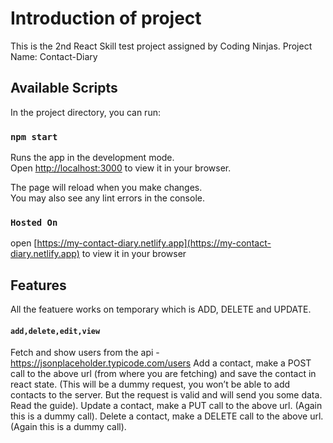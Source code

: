 # Introduction of project
This is the 2nd React Skill test project assigned by Coding Ninjas.
Project Name: Contact-Diary

## Available Scripts

In the project directory, you can run:

### `npm start`

Runs the app in the development mode.\
Open [http://localhost:3000](http://localhost:3000) to view it in your browser.

The page will reload when you make changes.\
You may also see any lint errors in the console.

### `Hosted On`
open [https://my-contact-diary.netlify.app](https://my-contact-diary.netlify.app) to view it in your browser

## Features

All the featuere works on temporary which is ADD, DELETE and UPDATE.


#### `add,delete,edit,view`
Fetch and show users from the api - https://jsonplaceholder.typicode.com/users
Add a contact, make a POST call to the above url (from where you are fetching) and save the contact in react state. (This will be a dummy request, you won’t be able to add contacts to the server. But the request is valid and will send you some data. Read the guide).
Update a contact, make a PUT call to the above url. (Again this is a dummy call).
Delete a contact, make a DELETE call to the above url. (Again this is a dummy call).


